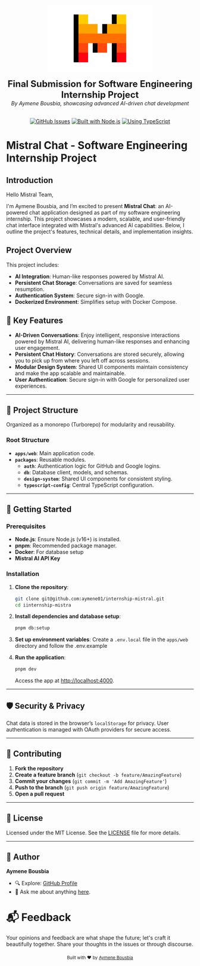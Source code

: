 
<p align="center">
  <picture>
    <source srcset="./assets/mistral-logo.png">
    <img alt="Mistral Chat logo" height="180px" src="./assets/mistral-logo.png">
  </picture>
</p>

<p align="center">
  <strong style="font-size: 24px;">Final Submission for Software Engineering Internship Project</strong>
  <br />
  <em>By Aymene Bousbia, showcasing advanced AI-driven chat development</em>
  <br />
  <br />
</p>

<div align="center">
  <p>
    <a href="https://github.com/aymene01/mistral-chat/issues"><img src="https://img.shields.io/github/issues/aymene01/mistral-chat.svg" alt="GitHub Issues"></a>
    <a href="https://nodejs.org/"><img src="https://img.shields.io/badge/built%20with-Node.js-339933.svg" alt="Built with Node.js"></a>
    <a href="https://www.typescriptlang.org/"><img src="https://img.shields.io/badge/using-Typescript-007ACC.svg" alt="Using TypeScript"></a>
  </p>
</div>

# Mistral Chat - Software Engineering Internship Project

## Introduction

Hello Mistral Team,

I'm Aymene Bousbia, and I’m excited to present **Mistral Chat**: an AI-powered chat application designed as part of my software engineering internship. This project showcases a modern, scalable, and user-friendly chat interface integrated with Mistral's advanced AI capabilities. Below, I outline the project's features, technical details, and implementation insights.

## Project Overview

This project includes:

- **AI Integration**: Human-like responses powered by Mistral AI.
- **Persistent Chat Storage**: Conversations are saved for seamless resumption.
- **Authentication System**: Secure sign-in with Google.
- **Dockerized Environment**: Simplifies setup with Docker Compose.

## 🌟 Key Features

- **AI-Driven Conversations**: Enjoy intelligent, responsive interactions powered by Mistral AI, delivering human-like responses and enhancing user engagement.
- **Persistent Chat History**: Conversations are stored securely, allowing you to pick up from where you left off across sessions.
- **Modular Design System**: Shared UI components maintain consistency and make the app scalable and maintainable.
- **User Authentication**: Secure sign-in with Google for personalized user experiences.

---

## 📂 Project Structure

Organized as a monorepo (Turborepo) for modularity and reusability.

### Root Structure

- **`apps/web`**: Main application code.
- **`packages`**: Reusable modules.
  - **`auth`**: Authentication logic for GitHub and Google logins.
  - **`db`**: Database client, models, and schemas.
  - **`design-system`**: Shared UI components for consistent styling.
  - **`typescript-config`**: Central TypeScript configuration.

---

## 📖 Getting Started

### Prerequisites

- **Node.js**: Ensure Node.js (v16+) is installed.
- **pnpm**: Recommended package manager.
- **Docker**: For database setup
- **Mistral AI API Key**

### Installation

1. **Clone the repository**:
   ```bash
   git clone git@github.com:aymene01/internship-mistral.git
   cd iinternship-mistra
   ```

2. **Install dependencies and database setup**:
   ```bash
   pnpm db:setup
   ```

3. **Set up environment variables**:
   Create a `.env.local` file in the `apps/web` directory and follow the .env.example

4. **Run the application**:
   ```bash
   pnpm dev
   ```

   Access the app at [http://localhost:4000](http://localhost:4000).

---

## 🛡️ Security & Privacy

Chat data is stored in the browser’s `localStorage` for privacy. User authentication is managed with OAuth providers for secure access.

---

## 🤝 Contributing

1. **Fork the repository**
2. **Create a feature branch** (`git checkout -b feature/AmazingFeature`)
3. **Commit your changes** (`git commit -m 'Add AmazingFeature'`)
4. **Push to the branch** (`git push origin feature/AmazingFeature`)
5. **Open a pull request**

---

## 📜 License

Licensed under the MIT License. See the [LICENSE](LICENSE) file for more details.

---

## 👤 Author

**Aymene Bousbia**

- 🔍 Explore: [GitHub Profile](https://github.com/aymene01)
- 💬 Ask me about anything [here](https://github.com/aymene01/internship-mistra/issues).

# 📬 Feedback

Your opinions and feedback are what shape the future; let's craft it beautifully together. Share your thoughts in the issues or through discourse.

<!-- Your personal message or trademark --> <div align="center"> <sub>Built with ❤️ by <a href="https://github.com/aymene01">Aymene Bousbia</a></sub> </div>
